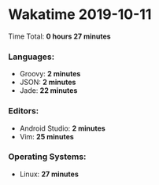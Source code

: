 # Wakatime 2019-10-11

Time Total: **0 hours 27 minutes**

### Languages:
- Groovy: **2 minutes** 
- JSON: **2 minutes** 
- Jade: **22 minutes** 

### Editors:
- Android Studio: **2 minutes** 
- Vim: **25 minutes** 

### Operating Systems:
- Linux: **27 minutes** 

